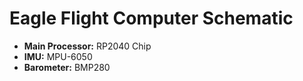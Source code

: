 # Eagle Flight Computer Schematic

- **Main Processor:** RP2040 Chip
- **IMU:** MPU-6050
- **Barometer:** BMP280